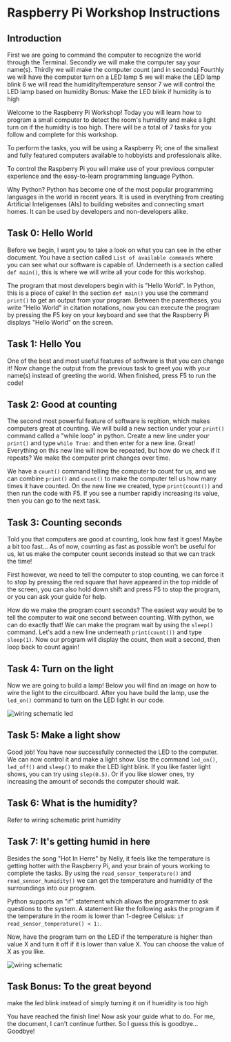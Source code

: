 # Raspberry Pi Workshop Instructions

## Introduction

First we are going to command the computer to recognize the world through the Terminal.
Secondly we will make the computer say your name(s).
Thirdly we will make the computer count (and in seconds)
Fourthly we will have the computer turn on a LED lamp
5 we will make the LED lamp blink
6 we will read the humidity/temperature sensor
7 we will control the LED lamp based on humidity
Bonus: Make the LED blink if humidity is to high

Welcome to the Raspberry Pi Workshop!
Today you will learn how to program a small computer to detect the room's humidity and make a light turn on if the humidity is too high.
There will be a total of 7 tasks for you follow and complete for this workshop.

To perform the tasks, you will be using a Raspberry Pi; one of the smallest and fully featured computers available to hobbyists and professionals alike.

To control the Raspberry Pi you will make use of your previous computer experience and the easy-to-learn programming language Python.

Why Python? Python has become one of the most popular programming languages in the world in recent years. It is used in everything from creating Artificial Inteligenses (AIs) to building websites and connecting smart homes. It can be used by developers and non-developers alike.

## Task 0: Hello World

Before we begin, I want you to take a look on what you can see in the other document. 
You have a section called `List of available commands` where you can see what our software is capable of.
Underneeth is a section called `def main()`, this is where we will write all your code for this workshop.

The program that most developers begin with is "Hello World". In Python, this is a piece of cake! In the section `def main()` you use the command `print()` to get an output from your program. Between the parentheses, you write "Hello World" in citation notations, now you can execute the program by pressing the F5 key on your keyboard and see that the Raspberry Pi displays "Hello World" on the screen.

## Task 1: Hello You

One of the best and most useful features of software is that you can change it! Now change the output from the previous task to greet you with your name(s) instead of greeting the world. When finished, press F5 to run the code!

## Task 2: Good at counting

The second most powerful feature of software is repition, which makes computers great at counting. We will build a new section under your `print()` command called a "while loop" in python.
Create a new line under your `print()` and type `while True:` and then enter for a new line.
Great! Everything on this new line will now be repeated, but how do we check if it repeats? We make the computer print changes over time. 

We have a `count()` command telling the computer to count for us, and we can combine `print()` and `count()` to make the computer tell us how many times it have counted.
On the new line we created, type `print(count())` and then run the code with F5. If you see a number rapidly increasing its value, then you can go to the next task.

## Task 3: Counting seconds

Told you that computers are good at counting, look how fast it goes! Maybe a bit too fast...
As of now, counting as fast as possible won't be useful for us, let us make the computer count seconds instead so that we can track the time!

First however, we need to tell the computer to stop counting, we can force it to stop by pressing the red square that have appeared in the top middle of the screen, you can also hold down shift and press F5 to stop the program, or you can ask your guide for help.

How do we make the program count seconds? The easiest way would be to tell the computer to wait one second between counting. With python, we can do exactly that! We can make the program wait by using the `sleep()` command.
Let's add a new line underneath `print(count())` and type `sleep(1)`. Now our program will display the count, then wait a second, then loop back to count again!

## Task 4: Turn on the light

Now we are going to build a lamp!
Below you will find an image on how to wire the light to the circuitboard.
After you have build the lamp, use the `led_on()` command to turn on the LED light in our code.

![wiring schematic led](../images/wiring_schematic_only_led.png)

## Task 5: Make a light show

Good job! You have now successfully connected the LED to the computer. We can now control it and make a light show. Use the command `led_on()`, `led_off()` and `sleep()` to make the LED light blink.
If you like faster light shows, you can try using `slep(0.5)`. Or if you like slower ones, try increasing the amount of seconds the computer should wait.

## Task 6: What is the humidity?

Refer to wiring schematic
print humidity

## Task 7: It's getting humid in here

Besides the song "Hot In Herre" by Nelly, it feels like the temperature is getting hotter with the Raspberry Pi, and your brain of yours working to complete the tasks. By using the `read_sensor_temperature()` and `read_sensor_humidity()` we can get the temperature and humidity of the surroundings into our program.

Python supports an "if" statement which allows the programmer to ask questions to the system. A statement like the following asks the program if the temperature in the room is lower than 1-degree Celsius: `if read_sensor_temperature() < 1:`.

Now, have the program turn on the LED if the temperature is higher than value X and turn it off if it is lower than value X. You can choose the value of X as you like.

![wiring schematic](../images/wiring_schematic.png)

## Task Bonus: To the great beyond

make the led blink instead of simply turning it on if humidity is too high

You have reached the finish line! Now ask your guide what to do. For me, the document, I can't continue further. So I guess this is goodbye... Goodbye!
